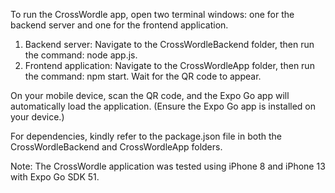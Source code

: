 To run the CrossWordle app, open two terminal windows: one for the backend server and one for the frontend application.
1. Backend server: Navigate to the CrossWordleBackend folder, then run the command: node app.js.
2. Frontend application: Navigate to the CrossWordleApp folder, then run the command: npm start. Wait for the QR code to appear.
   
On your mobile device, scan the QR code, and the Expo Go app will automatically load the application. (Ensure the Expo Go app is installed on your device.)

For dependencies, kindly refer to the package.json file in both the CrossWordleBackend and CrossWordleApp folders.

Note: The CrossWordle application was tested using iPhone 8 and iPhone 13 with Expo Go SDK 51.
